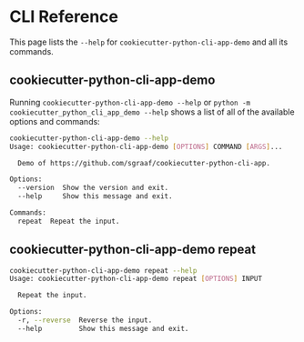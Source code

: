 # CLI Reference

This page lists the `--help` for `cookiecutter-python-cli-app-demo` and all its commands.

## cookiecutter-python-cli-app-demo

Running `cookiecutter-python-cli-app-demo --help` or `python -m cookiecutter_python_cli_app_demo --help` shows a list of all of the available options and commands:

<!-- [[[cog
import cog
from cookiecutter_python_cli_app_demo import cli
from click.testing import CliRunner
result = CliRunner().invoke(cli.cli, ["--help"], terminal_width=88)
help = result.output.replace("Usage: cli", "Usage: cookiecutter-python-cli-app-demo")
cog.outl(f"\n```sh\ncookiecutter-python-cli-app-demo --help\n{help.rstrip()}\n```\n")
for command in cli.cli.commands.keys():
    result = CliRunner().invoke(cli.cli, [command, "--help"], terminal_width=88)
    help = result.output.replace("Usage: cli ", "Usage: cookiecutter-python-cli-app-demo ")
    cog.outl(f"## cookiecutter-python-cli-app-demo {command}\n\n```sh\ncookiecutter-python-cli-app-demo {command} --help\n{help.rstrip()}\n```\n")
]]] -->

```sh
cookiecutter-python-cli-app-demo --help
Usage: cookiecutter-python-cli-app-demo [OPTIONS] COMMAND [ARGS]...

  Demo of https://github.com/sgraaf/cookiecutter-python-cli-app.

Options:
  --version  Show the version and exit.
  --help     Show this message and exit.

Commands:
  repeat  Repeat the input.
```

## cookiecutter-python-cli-app-demo repeat

```sh
cookiecutter-python-cli-app-demo repeat --help
Usage: cookiecutter-python-cli-app-demo repeat [OPTIONS] INPUT

  Repeat the input.

Options:
  -r, --reverse  Reverse the input.
  --help         Show this message and exit.
```

<!-- [[[end]]] -->
